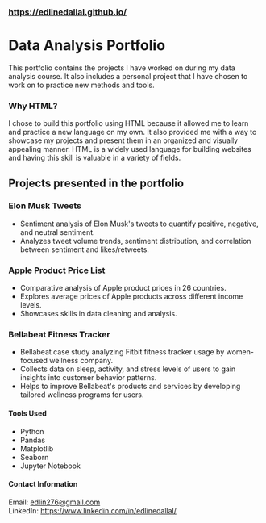 ### https://edlinedallal.github.io/

# Data Analysis Portfolio
This portfolio contains the projects I have worked on during my data analysis course. It also includes a personal project that I have chosen to work on to practice new methods and tools.
### Why HTML?
I chose to build this portfolio using HTML because it allowed me to learn and practice a new language on my own.
It also provided me with a way to showcase my projects and present them in an organized and visually appealing manner.
HTML is a widely used language for building websites and having this skill is valuable in a variety of fields.

## Projects presented in the portfolio 
### Elon Musk Tweets
- Sentiment analysis of Elon Musk's tweets to quantify positive, negative, and neutral sentiment.
- Analyzes tweet volume trends, sentiment distribution, and correlation between sentiment and likes/retweets.
### Apple Product Price List
- Comparative analysis of Apple product prices in 26 countries.
- Explores average prices of Apple products across different income levels.
- Showcases skills in data cleaning and analysis.
### Bellabeat Fitness Tracker
- Bellabeat case study analyzing Fitbit fitness tracker usage by women-focused wellness company.
- Collects data on sleep, activity, and stress levels of users to gain insights into customer behavior patterns.
- Helps to improve Bellabeat's products and services by developing tailored wellness programs for users.

#### Tools Used
- Python
- Pandas
- Matplotlib
- Seaborn
- Jupyter Notebook

#### Contact Information
Email: edlin276@gmail.com <br>
LinkedIn: https://www.linkedin.com/in/edlinedallal/
